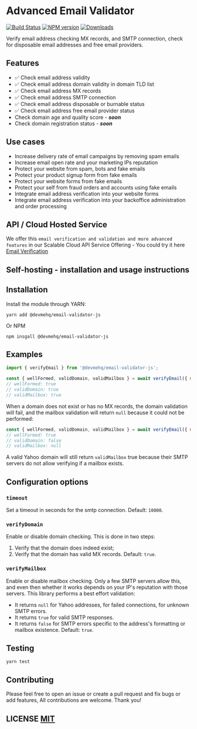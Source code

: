 # Advanced Email Validator 
[![Build Status](https://github.com/devmehq/email-validator-js/actions/workflows/ci.yml/badge.svg)](https://github.com/devmehq/email-validator-js/actions/workflows/ci.yml)
[![NPM version](https://img.shields.io/npm/v/@devmehq/email-validator-js.svg)](https://www.npmjs.com/package/@devmehq/email-validator-js)
[![Downloads](https://img.shields.io/npm/dm/@devmehq/email-validator-js.svg)](https://www.npmjs.com/package/@devmehq/email-validator-js)

Verify email address checking MX records, and SMTP connection, check for disposable email addresses and free email providers.

## Features
- ✅ Check email address validity
- ✅ Check email address domain validity in domain TLD list
- ✅ Check email address MX records
- ✅ Check email address SMTP connection
- ✅ Check email address disposable or burnable status
- ✅ Check email address free email provider status
- Check domain age and quality score - _**soon**_
- Check domain registration status - _**soon**_

## Use cases
- Increase delivery rate of email campaigns by removing spam emails
- Increase email open rate and your marketing IPs reputation
- Protect your website from spam, bots and fake emails
- Protect your product signup form from fake emails
- Protect your website forms from fake emails
- Protect your self from fraud orders and accounts using fake emails
- Integrate email address verification into your website forms
- Integrate email address verification into your backoffice administration and order processing


## API / Cloud Hosted Service
We offer this `email verification and validation and more advanced features` in our Scalable Cloud API Service Offering - You could try it here [Email Verification](https://dev.me/products/email)


## Self-hosting - installation and usage instructions

## Installation
Install the module through YARN:
```yarn
yarn add @devmehq/email-validator-js
```
Or NPM
```npm
npm insgall @devmehq/email-validator-js
```

## Examples
```javascript
import { verifyEmail } from '@devmehq/email-validator-js';

const { wellFormed, validDomain, validMailbox } = await verifyEmail({ mailbox: 'foo@email.com'});
// wellFormed: true
// validDomain: true
// validMailbox: true
```

When a domain does not exist or has no MX records, the domain validation will fail, and the mailbox validation will return `null` because it could not be performed:

```javascript
const { wellFormed, validDomain, validMailbox } = await verifyEmail({ mailbox: 'foo@bad-domain.com'});
// wellFormed: true
// validDomain: false
// validMailbox: null
```

A valid Yahoo domain will still return `validMailbox` true because their SMTP servers do not allow verifying if a mailbox exists.

## Configuration options
### `timeout`
Set a timeout in seconds for the smtp connection. Default: `10000`.
### `verifyDomain`
Enable or disable domain checking. This is done in two steps:
1. Verify that the domain does indeed exist;
2. Verify that the domain has valid MX records.
Default: `true`.
### `verifyMailbox`
Enable or disable mailbox checking. Only a few SMTP servers allow this, and even then whether it works depends on your IP's reputation with those servers. This library performs a best effort validation:
* It returns `null` for Yahoo addresses, for failed connections, for unknown SMTP errors.
* It returns `true` for valid SMTP responses.
* It returns `false` for SMTP errors specific to the address's formatting or mailbox existence.
Default: `true`.


## Testing
```shell
yarn test
```

## Contributing
Please feel free to open an issue or create a pull request and fix bugs or add features, All contributions are welcome. Thank you!

## LICENSE [MIT](LICENSE.md)
